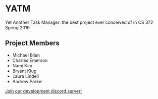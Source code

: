 # YATM
Yet Another Task Manager: the best project ever conceived of in CS 372 Spring 2019.

## Project Members
- Michael Bilan
- Charles Emerson
- Nami Kim
- Bryant Klug
- Laura Lindell
- Andrew Parker

[Join our development discord server!](https://discord.gg/ZzpX3Qu)
